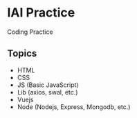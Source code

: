 # IAI Practice

Coding Practice

## Topics

- HTML
- CSS
- JS (Basic JavaScript)
- Lib (axios, swal, etc.)
- Vuejs
- Node (Nodejs, Express, Mongodb, etc.)
